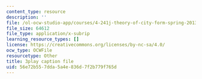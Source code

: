 ```yaml
---
content_type: resource
description: ''
file: /ol-ocw-studio-app/courses/4-241j-theory-of-city-form-spring-2013/56e72b557dda5a4e836d7f2b779f765d_SEu8X7AfllU.vtt
file_size: 64612
file_type: application/x-subrip
learning_resource_types: []
license: https://creativecommons.org/licenses/by-nc-sa/4.0/
ocw_type: OCWFile
resourcetype: Other
title: 3play caption file
uid: 56e72b55-7dda-5a4e-836d-7f2b779f765d
---
```

